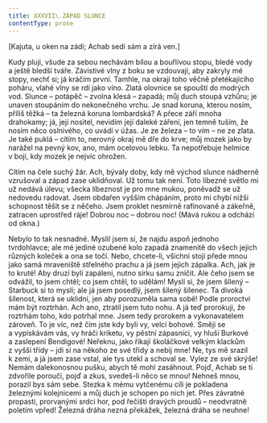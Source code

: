 ```yaml
---
title: XXXVII\.ZÁPAD SLUNCE
contentType: prose
---
```


  

\[Kajuta, u oken na zádi; Achab sedí sám a zírá ven.\]

  

Kudy pluji, všude za sebou nechávám bílou a bouřlivou stopu, bledé vody a ještě bledší tváře. Závistivé vlny z boku se vzdouvají, aby zakryly mé stopy, nechť si; já kráčím první. Tamhle, na okraji toho věčně přetékajícího poháru, vlahé vlny se rdí jako víno. Zlatá olovnice se spouští do modrých vod. Slunce – potápěč – zvolna klesá – zapadá; můj duch stoupá vzhůru; je unaven stoupáním do nekonečného vrchu. Je snad koruna, kterou nosím, příliš těžká – ta železná koruna lombardská? A přece září mnoha drahokamy; já, její nositel, nevidím její daleké záření, jen temně tuším, že nosím něco oslnivého, co uvádí v úžas. Je ze železa – to vím – ne ze zlata. Je také puklá – cítím to, nerovný okraj mě dře do krve; můj mozek jako by narážel na pevný kov, ano, mám ocelovou lebku. Ta nepotřebuje helmice v boji, kdy mozek je nejvíc ohrožen.

Cítím na čele suchý žár. Ach, bývaly doby, kdy mě východ slunce nádherně vzrušoval a západ zase uklidňoval. Už tomu tak není. Toto líbezné světlo mi už nedává úlevu; všecka líbeznost je pro mne mukou, poněvadž se už nedovedu radovat. Jsem obdařen vyšším chápáním, proto mi chybí nižší schopnost těšit se z něčeho. Jsem proklet nesmírně rafinovaně a zákeřně, zatracen uprostřed ráje! Dobrou noc – dobrou noc! (Mává rukou a odchází od okna.)

Nebylo to tak nesnadné. Myslil jsem si, že najdu aspoň jednoho tvrdohlavce; ale mé jediné ozubené kolo zapadá znamenitě do všech jejich různých koleček a ona se točí. Nebo, chcete-li, všichni stojí přede mnou jako samá mraveniště střelného prachu a já jsem jejich zápalka. Ach, jak je to kruté! Aby druzí byli zapáleni, nutno sirku samu zničit. Ale čeho jsem se odvážil, to jsem chtěl; co jsem chtěl, to udělám! Myslí si, že jsem šílený – Starbuck si to myslí; ale já jsem posedlý, jsem šílený šílenec. Ta divoká šílenost, která se uklidní, jen aby porozuměla sama sobě! Podle proroctví mám být roztrhán. Ach ano, ztratil jsem tuto nohu. A já teď prorokuji, že roztrhám toho, kdo potrhal mne. Jsem tedy prorokem a vykonavatelem zároveň. To je víc, než čím jste kdy byli vy, velcí bohové. Směji se a vypískávám vás, vy hráči kriketu, vy pěstní zápasníci, vy hluší Burkové a zaslepení Bendigové! Neřeknu, jako říkají školáčkové velkým klackům z vyšší třídy – jdi si na někoho ze své třídy a nebij mne! Ne, tys mě srazil k zemi, a já jsem zase vstal, ale tys utekl a schoval se. Vylez ze své skrýše! Nemám dalekonosnou pušku, abych tě mohl zasáhnout. Pojď, Achab se ti zdvořile poroučí, pojď a zkus, svedeš-li něco se mnou! Nehneš mnou, porazil bys sám sebe. Stezka k mému vytčenému cíli je pokladena železnými kolejnicemi a můj duch je schopen po nich jet. Přes závratné propasti, prorvanými srdci hor, pod řečišti dravých proudů – neodvratně poletím vpřed! Železná dráha nezná překážek, železná dráha se neuhne!
